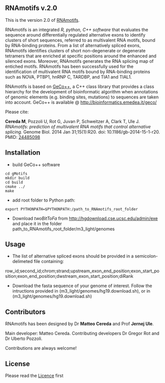 ## RNAmotifs v.2.0 ##


This is the version 2.0 of [RNAmotifs](http://genomebiology.biomedcentral.com/articles/10.1186/gb-2014-15-1-r20]).

RNAmotifs is an integrated *R, python, C++ software* that evaluates the sequence around differentially regulated alternative exons to identify clusters of short sequences, referred to as multivalent RNA motifs, bound by RNA-binding proteins. From a list of alternatively spliced exons, RNAmotifs identifies clusters of short non-degenerate or degenerate tetramers that are enriched at specific positions around the enhanced and silenced exons. Moreover, RNAmotifs generates the RNA splicing map of entiched motifs. RNAmotifs has been successfully used for the identification of multivalent RNA motifs bound by RNA-binding proteins such as NOVA, PTBP1, hnRNP C, TARDBP, and TIA1 and TIAL1.

RNAmotifs is based on [GeCo++](http://bioinformatics.oxfordjournals.org/content/27/9/1313.long), a C++ class library that provides a class hierarchy for the development of bioinformatic algorithm when annotations of genomic elements (e.g. binding sites, mutations) to sequences are taken into account. GeCo++ is available @ http://bioinformatics.emedea.it/geco/


Please cite:

**Cereda M**, Pozzoli U, Rot G, Juvan P, Schweitzer A, Clark T, Ule J. *RNAmotifs: prediction of multivalent RNA motifs that control alternative splicing.* Genome Biol. 2014 Jan 31;15(1):R20. doi: 10.1186/gb-2014-15-1-r20. PMID: [24485098](http://www.ncbi.nlm.nih.gov/pubmed/24485098)


## Installation

- build GeCo++ software
```
cd gMotifs
mkdir build
cd build
cmake ../
make
```
- add root folder to Python path:
```
export PYTHONPATH=$PYTHONPATH:/path_to_RNAmotifs_root_folder
```

- Download *twoBitToFa* from http://hgdownload.cse.ucsc.edu/admin/exe and place it in the folder path_to_RNAmotifs_root_folder/m3_light/genomes



## Usage

- The list of alternative spliced exons should be provided in a semicolon-delimeted file containing:

row_id;second_id;chrom;strand;upstream_exon_end_position;exon_start_position;exon_end_position;dwstream_exon_start_position;diRank

- Download the fasta sequence of your genome of interest. Follow the intructions provided in (m3_light/genomes/hg19.download.sh), or in (m3_light/genomes/hg19.download.sh)

## Contributors

RNAmotifs has been designed by Dr **Matteo Cereda** and Prof **Jernej Ule**. 

Main developer: Matteo Cereda. Contributing developers Dr Gregor Rot and Dr Uberto Pozzoli.

Contributions are always welcome!

## License

Please read the [Licence](LICENSE) first
